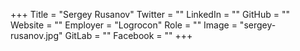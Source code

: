 +++
Title = "Sergey Rusanov"
Twitter = ""
LinkedIn = ""
GitHub = ""
Website = ""
Employer = "Logrocon"
Role = ""
Image = "sergey-rusanov.jpg"
GitLab = ""
Facebook = ""
+++
